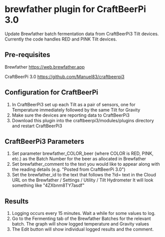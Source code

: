 # brewfather plugin for CraftBeerPi 3.0
Update Brewfather batch fermentation data from CraftBeerPi3 Tilt devices. Currently the code handles RED and PINK Tilt devices.

## Pre-requisites
Brewfather https://web.brewfather.app

CraftBeerPi 3.0 https://github.com/Manuel83/craftbeerpi3

## Configuration for CraftBeerPi
1. In CraftBeerPi3 set up each Tilt as a pair of sensors, one for Temperature immediately followed by the same Tilt for Gravity
2. Make sure the devices are reporting data to CraftBeerPi3
3. Download this plugin into the craftbeerpi3/modules/plugins directory and restart CraftBeerPi3

## CraftBeerPi3 Parameters
1. Set parameter brewfather_COLOR_beer (where COLOR is RED, PINK, etc.) as the Batch Number for the beer as allocated in Brewfather
2. Set brewfather_comment to the text you would like to appear along with the reading details (e.g. "Posted from CraftBeerPi 3.0")
3. Set the brewfather_id to the text that follows the ?id= text in the Cloud URL on the Brewfather / Settings / Utility / Tilt Hydrometer
   It will look something like "4ZXbnm8TY7asdf"

## Results
1. Logging occurs every 15 minutes. Wait a while for some values to log.
2. Go to the Fermenting tab of the Brewfather Batches for the relevant batch. The graph will show logged temperature and Gravity values
3. The Edit button will show individual logged results and the comment.

